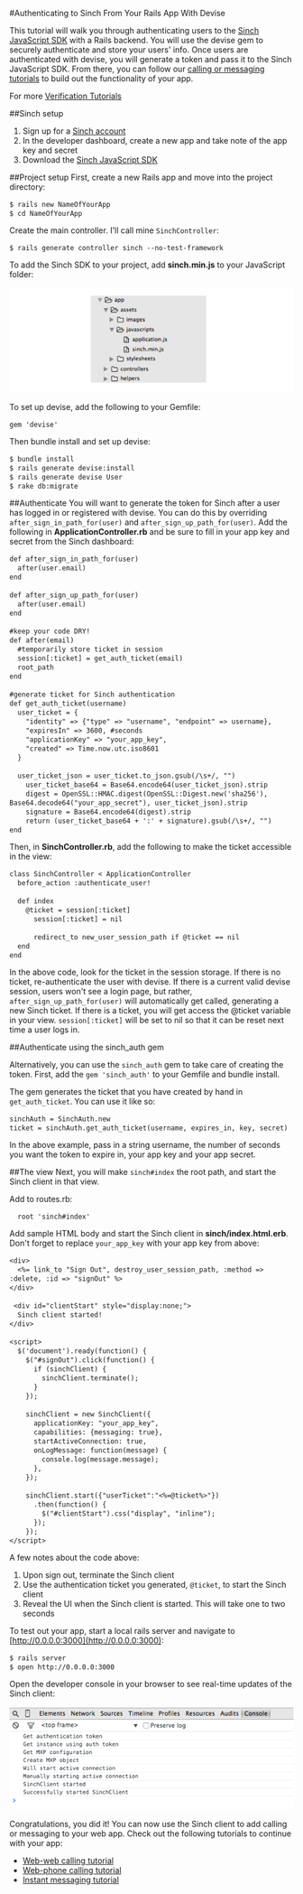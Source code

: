 #Authenticating to Sinch From Your Rails App With Devise

This tutorial will walk you through authenticating users to the [Sinch JavaScript SDK](https://www.sinch.com/web-sdk/) with a Rails backend. You will use the devise gem to securely authenticate and store your users' info. Once users are authenticated with devise, you will generate a token and pass it to the Sinch JavaScript SDK. From there, you can follow our [calling or messaging tutorials](https://www.sinch.com/tutorials/) to build out the functionality of your app.

For more [Verification Tutorials](https://www.sinch.com/tutorials/?tags%5B%5D=verification&utm_source=sinch&utm_medium=xlink&utm_campaign=verifyall)

##Sinch setup
1. Sign up for a [Sinch account](https://www.sinch.com/signup)
2. In the developer dashboard, create a new app and take note of the app key and secret
3. Download the [Sinch JavaScript SDK](https://www.sinch.com/downloads)

##Project setup
First, create a new Rails app and move into the project directory:

    $ rails new NameOfYourApp
    $ cd NameOfYourApp
    
Create the main controller. I'll call mine `SinchController`:

    $ rails generate controller sinch --no-test-framework
    
To add the Sinch SDK to your project, add **sinch.min.js** to your JavaScript folder:

![rails devise setup](images/sinch-min.png)
    
To set up devise, add the following to your Gemfile:

    gem 'devise'
    
Then bundle install and set up devise:

    $ bundle install
    $ rails generate devise:install
    $ rails generate devise User
    $ rake db:migrate
    
##Authenticate
You will want to generate the token for Sinch after a user has logged in or registered with devise. You can do this by overriding `after_sign_in_path_for(user)` and `after_sign_up_path_for(user)`. Add the following in **ApplicationController.rb** and be sure to fill in your app key and secret from the Sinch dashboard:

    def after_sign_in_path_for(user)
      after(user.email)
    end

    def after_sign_up_path_for(user)
      after(user.email)
    end

    #keep your code DRY!
    def after(email)
      #temporarily store ticket in session
      session[:ticket] = get_auth_ticket(email)
      root_path
    end

    #generate ticket for Sinch authentication
    def get_auth_ticket(username)
      user_ticket = {
        "identity" => {"type" => "username", "endpoint" => username},
        "expiresIn" => 3600, #seconds
        "applicationKey" => "your_app_key",
        "created" => Time.now.utc.iso8601
      }

      user_ticket_json = user_ticket.to_json.gsub(/\s+/, "")
		user_ticket_base64 = Base64.encode64(user_ticket_json).strip
		digest = OpenSSL::HMAC.digest(OpenSSL::Digest.new('sha256'), Base64.decode64("your_app_secret"), user_ticket_json).strip
		signature = Base64.encode64(digest).strip
		return (user_ticket_base64 + ':' + signature).gsub(/\s+/, "")
    end
    
Then, in **SinchController.rb**, add the following to make the ticket accessible in the view:

    class SinchController < ApplicationController
      before_action :authenticate_user!

      def index
        @ticket = session[:ticket]
		  session[:ticket] = nil

		  redirect_to new_user_session_path if @ticket == nil
      end
    end
    
In the above code, look for the ticket in the session storage. If there is no ticket, re-authenticate the user with devise. If there is a current valid devise session, users won't see a login page, but rather, `after_sign_up_path_for(user)` will automatically get called, generating a new Sinch ticket. If there is a ticket, you will get access the @ticket variable in your view. `session[:ticket]` will be set to nil so that it can be reset next time a user logs in.

##Authenticate using the sinch_auth gem

Alternatively, you can use the `sinch_auth` gem to take care of creating the token. First, add the `gem 'sinch_auth'` to your Gemfile and bundle install.

The gem generates the ticket that you have created by hand in `get_auth_ticket`. You can use it like so:

    sinchAuth = SinchAuth.new
    ticket = sinchAuth.get_auth_ticket(username, expires_in, key, secret)
    
In the above example, pass in a string username, the number of seconds you want the token to expire in, your app key and your app secret.

##The view
Next, you will make `sinch#index` the root path, and start the Sinch client in that view.

Add to routes.rb:

      root 'sinch#index'
      
Add sample HTML body and start the Sinch client in **sinch/index.html.erb**. Don't forget to replace `your_app_key` with your app key from above:

    <div>
      <%= link_to "Sign Out", destroy_user_session_path, :method => :delete, :id => "signOut" %>
    </div>
		
	 <div id="clientStart" style="display:none;">
      Sinch client started!
    </div>
    
    <script>
      $('document').ready(function() {
        $("#signOut").click(function() {
          if (sinchClient) {
            sinchClient.terminate();
          }
        });

        sinchClient = new SinchClient({
          applicationKey: "your_app_key",
          capabilities: {messaging: true},
          startActiveConnection: true,
          onLogMessage: function(message) {
            console.log(message.message);
          },
        });

        sinchClient.start({"userTicket":"<%=@ticket%>"})
          .then(function() {
            $("#clientStart").css("display", "inline");
          });
        });
    </script>
    
A few notes about the code above:

1. Upon sign out, terminate the Sinch client
2. Use the authentication ticket you generated, `@ticket`, to start the Sinch client
3. Reveal the UI when the Sinch client is started. This will take one to two seconds

To test out your app, start a local rails server and navigate to [http://0.0.0.0:3000](http://0.0.0.0:3000):

    $ rails server
    $ open http://0.0.0.0:3000
    
Open the developer console in your browser to see real-time updates of the Sinch client:

![developer comsole](images/dev-console.png)

Congratulations, you did it! You can now use the Sinch client to add calling or messaging to your web app. Check out the following tutorials to continue with your app:

- [Web-web calling tutorial](https://www.sinch.com/tutorials/turn-browser-phone-js-sdk/)
- [Web-phone calling tutorial](https://www.sinch.com/tutorials/using-sinch-js-sdk-make-voice-calls/)
- [Instant messaging tutorial](https://www.sinch.com/tutorials/build-instant-messaging-app-sinch-javascript/)
